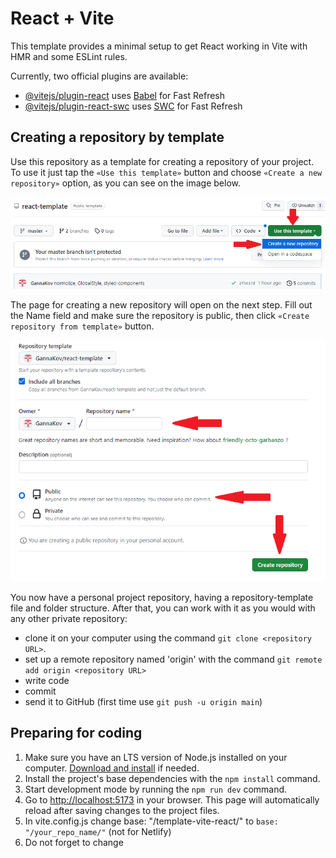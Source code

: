 # React + Vite

This template provides a minimal setup to get React working in Vite with HMR and some ESLint rules.

Currently, two official plugins are available:

- [@vitejs/plugin-react](https://github.com/vitejs/vite-plugin-react/blob/main/packages/plugin-react/README.md) uses [Babel](https://babeljs.io/) for Fast Refresh
- [@vitejs/plugin-react-swc](https://github.com/vitejs/vite-plugin-react-swc) uses [SWC](https://swc.rs/) for Fast Refresh

## Creating a repository by template

Use this repository as a template for creating a repository
of your project. To use it just tap the `«Use this template»` button and choose
`«Create a new repository»` option, as you can see on the image below.

![Creating repo from a template step 1](./src/assets/imagesReadMe/template-step-1.png)

The page for creating a new repository will open on the next step. Fill out
the Name field and make sure the repository is public, then click
`«Create repository from template»` button.

![Creating repo from a template step 2](./src/assets/imagesReadMe/template-step-2.png)

You now have a personal project repository, having a repository-template file
and folder structure. After that, you can work with it as you would with any
other private repository:

- clone it on your computer using the command `git clone <repository URL>`.
- set up a remote repository named 'origin' with the command
  `git remote add origin <repository URL>`
- write code
- commit
- send it to GitHub (first time use `git push -u origin main`)

## Preparing for coding

1. Make sure you have an LTS version of Node.js installed on your computer.
   [Download and install](https://nodejs.org/en/) if needed.
2. Install the project's base dependencies with the `npm install` command.
3. Start development mode by running the `npm run dev` command.
4. Go to [http://localhost:5173](http://localhost:5173) in your browser. This
   page will automatically reload after saving changes to the project files.
5. In vite.config.js change base: "/template-vite-react/" to
   `base: "/your_repo_name/"` (not for Netlify)
6. Do not forget to change <title> in index.html
7. Specify the homepage in package.json (not for Netlify)

```jsx
"homepage": "[PROJECT_URL]"
```

Example

```jsx
"homepage":"https://gannakov.github.io/template-react-vite-modcss/"
```

## Deploy to GitHub

Go to your GitHub Pages configuration (`Settings` >`Pages`) in the repository settings page and choose the source of deployment as `GitHub Actions`, this will lead you to create a workflow that builds and deploys your project (choose `create your own`), a sample workflow that installs dependencies and builds using npm is provided:

```yaml
# Simple workflow for deploying static content to GitHub Pages
name: Deploy static content to Pages

on:
  # Runs on pushes targeting the default branch
  push:
    branches: ["main"]

  # Allows you to run this workflow manually from the Actions tab
  workflow_dispatch:

# Sets the GITHUB_TOKEN permissions to allow deployment to GitHub Pages
permissions:
  contents: read
  pages: write
  id-token: write

# Allow one concurrent deployment
concurrency:
  group: "pages"
  cancel-in-progress: true

jobs:
  # Single deploy job since we're just deploying
  deploy:
    environment:
      name: github-pages
      url: ${{ steps.deployment.outputs.page_url }}
    runs-on: ubuntu-latest
    steps:
      - name: Checkout
        uses: actions/checkout@v4
      - name: Set up Node
        uses: actions/setup-node@v3
        with:
          node-version: 18
          cache: "npm"
      - name: Install dependencies
        run: npm install
      - name: Build
        run: npm run build
      - name: Setup Pages
        uses: actions/configure-pages@v3
      - name: Upload artifact
        uses: actions/upload-pages-artifact@v2
        with:
          # Upload dist repository
          path: "./dist"
      - name: Deploy to GitHub Pages
        id: deployment
        uses: actions/deploy-pages@v2
```

### Create the 404.html file in the public folder if React Router

```html
<!DOCTYPE html>
<html>
  <head>
    <meta charset="utf-8" />
    <title>React Router</title>
    <script type="text/javascript">
      var pathSegmentsToKeep = 1;

      var l = window.location;
      l.replace(
        l.protocol +
          "//" +
          l.hostname +
          (l.port ? ":" + l.port : "") +
          l.pathname
            .split("/")
            .slice(0, 1 + pathSegmentsToKeep)
            .join("/") +
          "/?/" +
          l.pathname
            .slice(1)
            .split("/")
            .slice(pathSegmentsToKeep)
            .join("/")
            .replace(/&/g, "~and~") +
          (l.search ? "&" + l.search.slice(1).replace(/&/g, "~and~") : "") +
          l.hash
      );
    </script>
  </head>
  <body></body>
</html>
```

### Add the script below inside the head tag in index.html if React Router

```js
<script type="text/javascript">
  (function (l) {
    if (l.search[1] === "/") {
      var decoded = l.search
        .slice(1)
        .split("&")
        .map(function (s) {
          return s.replace(/~and~/g, "&");
        })
        .join("?");
      window.history.replaceState(null, null, l.pathname.slice(0, -1) + decoded + l.hash);
    }
  })(window.location);
</script>
```

Save it as `workflow.yml`.

Do not forget to `git pull` to fetch the changes into your local repository.

### Active workflow

![Active workflow step 1](./src/assets/imagesReadMe/actions-config-step-1.png)

![Active workflow step 2](./src/assets/imagesReadMe/actions-config-step-2.png)

```txt
Settings -> Actions -> General -> Workflow permissions -> Read and Write permissions
Actions -> failed deploy -> re-run-job failed jobs
Settings -> Pages -> gh-pages -> save
```

## Deploy to Netlify

1. No base in vite.config.js
2. No homepage in package.json
3. No base in createBrowserRouter
4. No additional script in index.html
5. No 404.html in public folder
6. To avoid 404 page it is necessary \_redirect file in public folder
   (if React Router)

```txt
/* /index.html 200 */
```

### Deployment status

The deployment status of the latest commit is displayed with an icon next to its
ID.

- **Yellow color** - the project is being built and deployed.
- **Green color** - deployment completed successfully.
- **Red color** - an error occurred during linting, build or deployment.

More detailed information about the status can be viewed by clicking on the
icon, and in the drop-down window, follow the link `Details`.

![Deployment status](./src/assets/imagesReadMe/deploy-status.png)

### Live page

After some time, usually a couple of minutes, the live page can be viewed at the
address specified in the edited `homepage` property.

## React Router

If your application uses the `react-router-dom` library for routing, you must
additionally configure the `<BrowserRouter>` component by passing the exact name
of your repository in the `basename` prop. Slashes at the beginning and end of
the line are required.

```text
npm install react-router-dom
```

### Configuring the routing on main.js and app.jsx

main.js

```jsx
import { BrowserRouter } from "react-router-dom";

ReactDOM.createRoot(document.getElementById("root")).render(
  <React.StrictMode>
    <BrowserRouter basename="/your_repo_name/">
      <App />
    </BrowserRouter>
  </React.StrictMode>
);
```

Example App.jsx

```jsx
import { Routes, Route } from "react-router-dom";
import Home from "path/to/pages/Home";
import About from "path/to/pages/About";
import Products from "path/to/pages/Products";

export const App = () => {
  return (
    <div>
      <Routes>
        <Route path="/" element={<Home />} />
        <Route path="/about" element={<About />} />
        <Route path="/products" element={<Products />} />
        <Route path="*" element={<NotFound />} />
      </Routes>
    </div>
  );
};
```

or

main.js

```jsx
ReactDOM.createRoot(document.getElementById("root")).render(
  <React.StrictMode>
    <App />
  </React.StrictMode>
);
```

Example App.jsx

```jsx
const router = createBrowserRouter(
  [
    {
      path: "/",
      element: <SharedLayout />,
      children: [
        { index: true, Component: HomePage },
        {
          path: "/users",
          children: [
            { index: true, element: <UsersPage /> },
            {
              path: "/users/:id",
              element: <SingleUserPage />,
              children: [
                { path: "address", element: <Address /> },
                { path: "contact", element: <Contact /> },
              ],
            },
          ],
        },
        { path: "/contactus", Component: ContactPage },
        { path: "*", Component: NotFound },
      ],
    },
    // { path: "*", Component: Root },
  ],
  { basename: "/your_repo_name/" }
);

const App = () => {
  return <RouterProvider router={router} />;
};
export default App;
```

### How it works

![How it works](./src/assets/imagesReadMe/how-it-works.png)

1. After each push to the `main` branch of the GitHub repository, a special
   script (GitHub Action) is launched from the `.github/workflows/workflow.yml`
   file.
2. All repository files are copied to the server, where the project is
   initialized and linted and built before deployment.

### Useful links

- [react-icons](https://react-icons.github.io/react-icons/)
- [styled-components](https://styled-components.com/)
- [modern-normalize](https://github.com/sindresorhus/modern-normalize)
- [mui](https://mui.com/)
- [tailwind](https://tailwindcss.com/)
- [uuid](https://www.npmjs.com/package/uuid)
- [randomUUID](https://developer.mozilla.org/en-US/docs/Web/API/Crypto/randomUUID)
- [axios](https://axios-http.com/docs/intro)
- [netlify 404 page](https://answers.netlify.com/t/support-guide-i-ve-deployed-my-site-but-i-still-see-page-not-found/125?utm_source=404page&utm_campaign=community_tracking)

